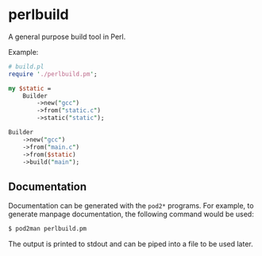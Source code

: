 # perlbuild

A general purpose build tool in Perl.

Example:

```perl
# build.pl
require './perlbuild.pm';

my $static =
    Builder
        ->new("gcc")
        ->from("static.c")
        ->static("static");

Builder
    ->new("gcc")
    ->from("main.c")
    ->from($static)
    ->build("main");
```

## Documentation

Documentation can be generated with the `pod2*` programs. For example,
to generate manpage documentation, the following command would be used:

```sh
$ pod2man perlbuild.pm
```

The output is printed to stdout and can be piped into a file to be used
later.
